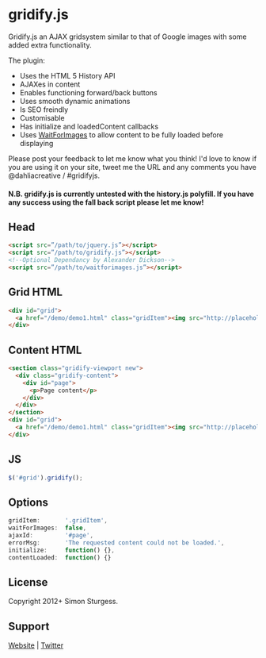 # gridify.js

Gridify.js an AJAX gridsystem similar to that of Google images with some added extra functionality.

The plugin:
* Uses the HTML 5 History API
* AJAXes in content
* Enables functioning forward/back buttons
* Uses smooth dynamic animations
* Is SEO freindly
* Customisable
* Has initialize and loadedContent callbacks
* Uses [WaitForImages](https://github.com/alexanderdickson/waitForImages) to allow content to be fully loaded before displaying

Please post your feedback to let me know what you think! I'd love to know if you are using it on your site, tweet me the URL and any comments you have @dahliacreative / #gridifyjs.

#### N.B. gridify.js is currently untested with the history.js polyfill. If you have any success using the fall back script please let me know!


## Head
```html
<script src=”/path/to/jquery.js”></script>
<script src=”/path/to/gridify.js”></script>
<!--Optional Dependancy by Alexander Dickson-->
<script src=”/path/to/waitforimages.js”></script>
```

## Grid HTML
```html
<div id="grid">
  <a href="/demo/demo1.html" class="gridItem"><img src="http://placehold.it/320" alt=""></a>
</div>
```

## Content HTML
```html
<section class="gridify-viewport new">
  <div class="gridify-content">
    <div id="page">
      <p>Page content</p>
    </div>
  </div>
</section>
<div id="grid">
  <a href="/demo/demo1.html" class="gridItem"><img src="http://placehold.it/320" alt=""></a>
</div>
```

## JS
```js
$('#grid').gridify();
```

## Options
```js
gridItem:       '.gridItem',
waitForImages:  false,
ajaxId:         '#page',
errorMsg:       'The requested content could not be loaded.',
initialize:     function() {},
contentLoaded:  function() {}
```

## License

Copyright 2012+ Simon Sturgess.

## Support

[Website](http://www.dahliacreative.com/gridifyjs/) | 
[Twitter](http://www.twitter.com/dahliacreative)
